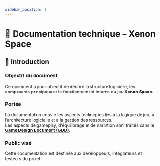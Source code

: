 ```yaml
---
sidebar_position: 1
---
```


# 🚀 Documentation technique – Xenon Space

## 📝 Introduction

### Objectif du document

Ce document a pour objectif de décrire la structure logicielle, les composants principaux et le fonctionnement interne du jeu **Xenon Space**.

### Portée

La documentation couvre les aspects techniques liés à la logique de jeu, à l’architecture logicielle et à la gestion des ressources.  
Les aspects de gameplay, d’équilibrage et de narration sont traités dans le **[Game Design Document (GDD)](../../static/XSpace_Game_Design.pdf)**.

### Public visé

Cette documentation est destinée aux développeurs, intégrateurs et testeurs du projet.